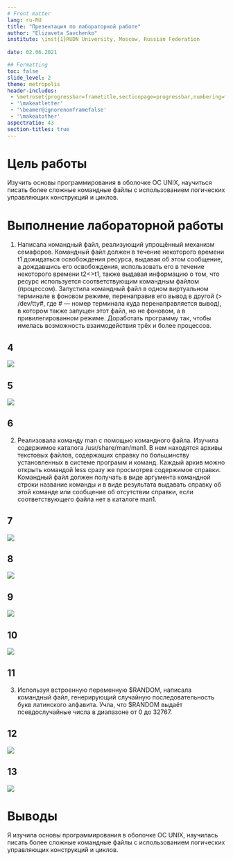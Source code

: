 ```yaml
---
# Front matter
lang: ru-RU
title: "Презентация по лабораторной работе"
author: "Elizaveta Savchenko"
institute: \inst{1}RUDN University, Moscow, Russian Federation
	
date: 02.06.2021

## Formatting
toc: false
slide_level: 2
theme: metropolis
header-includes: 
 - \metroset{progressbar=frametitle,sectionpage=progressbar,numbering=fraction}
 - '\makeatletter'
 - '\beamer@ignorenonframefalse'
 - '\makeatother'
aspectratio: 43
section-titles: true
---
```



# Цель работы

Изучить  основы программирования в оболочке ОС UNIX, научиться писать более сложные командные файлы с использованием логических управляющих конструкций и циклов.

# Выполнение лабораторной работы

1. Написала командный файл, реализующий упрощённый механизм семафоров. Командный файл должен в течение некоторого времени t1 дожидаться освобождения ресурса, выдавая об этом сообщение, а дождавшись его освобождения, использовать его в течение некоторого времени t2<>t1, также выдавая информацию о том, что ресурс используется соответствующим командным файлом (процессом). Запустила командный файл в одном виртуальном терминале в фоновом режиме, перенаправив его вывод в другой (> /dev/tty#, где # — номер терминала куда перенаправляется вывод), в котором также запущен этот файл, но не фоновом, а в привилегированном режиме. Доработать программу так, чтобы имелась возможность взаимодействия трёх и более процессов.

## 4
 ![](image/lab13.0.png)

## 5
 ![](image/lab13.1.png)

## 6
2. Реализовала команду man с помощью командного файла. Изучила содержимое
каталога /usr/share/man/man1. В нем находятся архивы текстовых файлов,
содержащих справку по большинству установленных в системе программ и команд. Каждый архив можно открыть командой less сразу же просмотрев содержимое справки. Командный файл должен получать в виде аргумента командной строки название команды и в виде результата выдавать справку об этой команде или сообщение об отсутствии справки, если соответствующего файла нет в каталоге man1. 

## 7
 ![](image/lab13.2.png)

## 8
 ![](image/lab13.3.png)

## 9
 ![](image/lab13.4.png)

## 10
 ![](image/lab13.5.png)

## 11
3. Используя встроенную переменную $RANDOM, написала командный файл, генерирующий случайную последовательность букв латинского алфавита. Учла,
что $RANDOM выдаёт псевдослучайные числа в диапазоне от 0 до 32767.

## 12
 ![](image/lab13.6.png)

## 13
 ![](image/lab13.7.png)


# Выводы

 Я изучила основы программирования в оболочке ОС UNIX, научилась писать более сложные командные файлы с использованием логических управляющих конструкций и циклов. 

